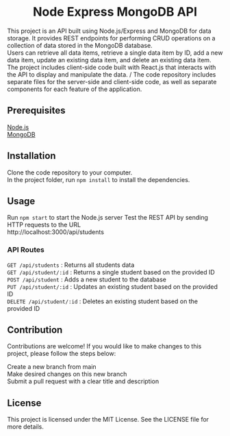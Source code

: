 <h1 style="text-align: center;">Node Express MongoDB API</h1>

This project is an API built using Node.js/Express and MongoDB for data storage. It provides REST endpoints for performing CRUD operations on a collection of data   stored in the MongoDB database. <br>
 Users can retrieve all data items, retrieve a single data item by ID, add a new data item, update an existing data item, and delete an existing data item. The project includes client-side code built with React.js that interacts with the API to display and manipulate the data. / The code repository includes separate files for the server-side and client-side code, as well as separate components for each feature of the application.

## Prerequisites
[Node.js ](https://nodejs.org) <br>
[MongoDB ](https://mongodb.com) <br>

## Installation
Clone the code repository to your computer. <br>
In the project folder, run  `npm install` 
to install the dependencies.

## Usage

Run `npm start` to start the Node.js server
Test the REST API by sending HTTP requests to the URL <br>
http://localhost:3000/api/students
### API Routes
`GET /api/students` : Returns all students data <br>
`GET /api/student/:id` : Returns a single student based on the provided ID <br>
`POST /api/student` : Adds a new student to the database <br>
`PUT /api/student/:id` : Updates an existing student based on the provided ID <br>
`DELETE /api/student/:id` : Deletes an existing student based on the provided ID <br>
 
## Contribution

Contributions are welcome! If you would like to make changes to this project, please follow the steps below: <br>

Create a new branch from main <br>
Make desired changes on this new branch <br>
Submit a pull request with a clear title and description <br>
## License
This project is licensed under the MIT License. See the LICENSE file for more details.